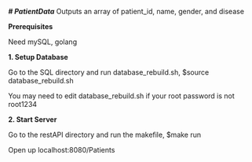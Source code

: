 ***# PatientData***
Outputs an array of patient_id, name, gender, and disease 

**Prerequisites**

Need mySQL, golang

**1. Setup Database**

Go to the SQL directory and run database_rebuild.sh, $source database_rebuild.sh

You may need to edit database_rebuild.sh if your root password is not root1234

**2. Start Server**

Go to the restAPI directory and run the makefile, $make run

Open up localhost:8080/Patients

